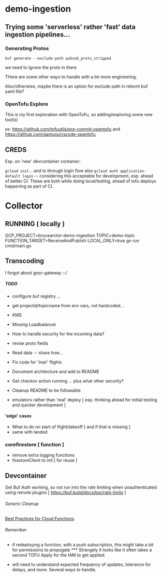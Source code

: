 # demo-ingestion

## Trying some 'serverless' rather 'fast' data ingestion pipelines...


### Generating Protos
`buf generate --exclude-path pubsub_proto_stripped`

we need to ignore the proto in there

THere are some other ways to handle with a bit more engineering.

Also/otherwise, maybe there is an option for exclude path in relevnt buf yaml file?


### OpenTofu Explore

This is my first exploration with OpenToFu, so adding/exploring some new tool(s)

ex: https://github.com/tofuutils/pre-commit-opentofu and https://github.com/gamunu/vscode-opentofu




## CREDS
Esp. on 'new' devcontainer container:

`gcloud init` .. and to through login flow
also `gcloud auth application-default login` -- considering this acceptable for development, esp. ahead of better CI.
These are both while doing local/testing, ahead of tofu deploys happening as part of CI.



# Collector


## RUNNING ( locally )
GCP_PROJECT=brucearctor-demo-ingestion TOPIC=demo-topic FUNCTION_TARGET=ReceiveAndPublish LOCAL_ONLY=true go run cmd/main.go

## Transcoding
I forgot about grpc-gateway :-/




##### TODO

* configure buf registry ...

* get projectid/topicname from env vars, not hardcoded...

* KMS

* Missing Loadbalancer

* How to handle security for the incoming data?

* revise proto fields

* Read data -- share how...

* Fix code for 'inair' flights

* Document architecture and add to README

* Get checkov action running ... plus what other security?

* Cleanup README to be followable

* emulators rather than 'real' deploy [ esp. thinking ahead for initial testing and quicker development ]

#### 'edge' cases
* What to do on start of flight/takeoff [ and if that is missing ]
* same with landed




### corefirestore [ function ]

* remove extra logging functions
* firestoreClient to init [ for reuse ]



## Devcontainer

Get Buf Auth working, so not run into the rate limiting when unauthenticated using remote plugins [ https://buf.build/docs/bsr/rate-limits ]






###### Generic Cleanup

[Best Practices for Cloud Functions](https://cloud.google.com/functions/docs/bestpractices/tips)





###### Remember

* if redeploying a function, with a push subscription, this might take a bit for permissions to propogate
*** Strangely it looks like it often takes a second TOFU Apply for the IAM to get applied.

* will need to understand expected frequency of updates, tolerance for delays, and more.  Several ways to handle.
